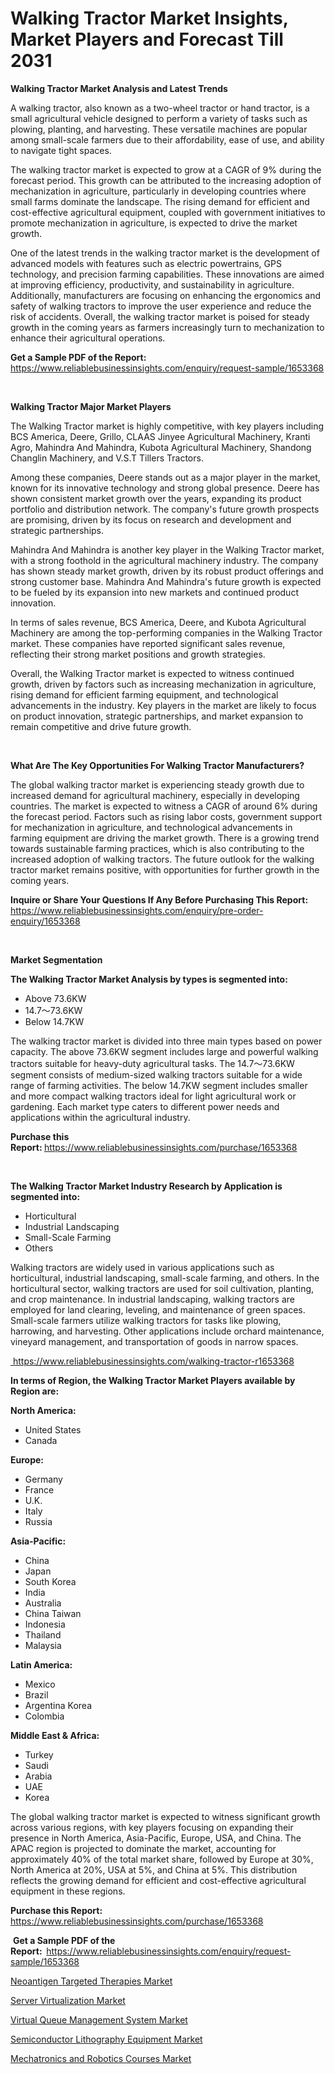 <p><h1>Walking Tractor Market Insights, Market Players and Forecast Till 2031</h1></p><p><strong>Walking Tractor Market Analysis and Latest Trends</strong></p>
<p><p>A walking tractor, also known as a two-wheel tractor or hand tractor, is a small agricultural vehicle designed to perform a variety of tasks such as plowing, planting, and harvesting. These versatile machines are popular among small-scale farmers due to their affordability, ease of use, and ability to navigate tight spaces.</p><p>The walking tractor market is expected to grow at a CAGR of 9% during the forecast period. This growth can be attributed to the increasing adoption of mechanization in agriculture, particularly in developing countries where small farms dominate the landscape. The rising demand for efficient and cost-effective agricultural equipment, coupled with government initiatives to promote mechanization in agriculture, is expected to drive the market growth.</p><p>One of the latest trends in the walking tractor market is the development of advanced models with features such as electric powertrains, GPS technology, and precision farming capabilities. These innovations are aimed at improving efficiency, productivity, and sustainability in agriculture. Additionally, manufacturers are focusing on enhancing the ergonomics and safety of walking tractors to improve the user experience and reduce the risk of accidents. Overall, the walking tractor market is poised for steady growth in the coming years as farmers increasingly turn to mechanization to enhance their agricultural operations.</p></p>
<p><strong>Get a Sample PDF of the Report:&nbsp;</strong> <a href="https://www.reliablebusinessinsights.com/enquiry/request-sample/1653368">https://www.reliablebusinessinsights.com/enquiry/request-sample/1653368</a></p>
<p>&nbsp;</p>
<p><strong>Walking Tractor Major Market Players</strong></p>
<p><p>The Walking Tractor market is highly competitive, with key players including BCS America, Deere, Grillo, CLAAS Jinyee Agricultural Machinery, Kranti Agro, Mahindra And Mahindra, Kubota Agricultural Machinery, Shandong Changlin Machinery, and V.S.T Tillers Tractors.</p><p>Among these companies, Deere stands out as a major player in the market, known for its innovative technology and strong global presence. Deere has shown consistent market growth over the years, expanding its product portfolio and distribution network. The company's future growth prospects are promising, driven by its focus on research and development and strategic partnerships.</p><p>Mahindra And Mahindra is another key player in the Walking Tractor market, with a strong foothold in the agricultural machinery industry. The company has shown steady market growth, driven by its robust product offerings and strong customer base. Mahindra And Mahindra's future growth is expected to be fueled by its expansion into new markets and continued product innovation.</p><p>In terms of sales revenue, BCS America, Deere, and Kubota Agricultural Machinery are among the top-performing companies in the Walking Tractor market. These companies have reported significant sales revenue, reflecting their strong market positions and growth strategies.</p><p>Overall, the Walking Tractor market is expected to witness continued growth, driven by factors such as increasing mechanization in agriculture, rising demand for efficient farming equipment, and technological advancements in the industry. Key players in the market are likely to focus on product innovation, strategic partnerships, and market expansion to remain competitive and drive future growth.</p></p>
<p>&nbsp;</p>
<p><strong>What Are The Key Opportunities For Walking Tractor Manufacturers?</strong></p>
<p><p>The global walking tractor market is experiencing steady growth due to increased demand for agricultural machinery, especially in developing countries. The market is expected to witness a CAGR of around 6% during the forecast period. Factors such as rising labor costs, government support for mechanization in agriculture, and technological advancements in farming equipment are driving the market growth. There is a growing trend towards sustainable farming practices, which is also contributing to the increased adoption of walking tractors. The future outlook for the walking tractor market remains positive, with opportunities for further growth in the coming years.</p></p>
<p><strong>Inquire or Share Your Questions If Any Before Purchasing This Report:</strong> <a href="https://www.reliablebusinessinsights.com/enquiry/pre-order-enquiry/1653368">https://www.reliablebusinessinsights.com/enquiry/pre-order-enquiry/1653368</a></p>
<p>&nbsp;</p>
<p><strong>Market Segmentation</strong></p>
<p><strong>The Walking Tractor Market Analysis by types is segmented into:</strong></p>
<p><ul><li>Above 73.6KW</li><li>14.7～73.6KW</li><li>Below 14.7KW</li></ul></p>
<p><p>The walking tractor market is divided into three main types based on power capacity. The above 73.6KW segment includes large and powerful walking tractors suitable for heavy-duty agricultural tasks. The 14.7～73.6KW segment consists of medium-sized walking tractors suitable for a wide range of farming activities. The below 14.7KW segment includes smaller and more compact walking tractors ideal for light agricultural work or gardening. Each market type caters to different power needs and applications within the agricultural industry.</p></p>
<p><strong>Purchase this Report:&nbsp;</strong><a href="https://www.reliablebusinessinsights.com/purchase/1653368">https://www.reliablebusinessinsights.com/purchase/1653368</a></p>
<p>&nbsp;</p>
<p><strong>The Walking Tractor Market Industry Research by Application is segmented into:</strong></p>
<p><ul><li>Horticultural</li><li>Industrial Landscaping</li><li>Small-Scale Farming</li><li>Others</li></ul></p>
<p><p>Walking tractors are widely used in various applications such as horticultural, industrial landscaping, small-scale farming, and others. In the horticultural sector, walking tractors are used for soil cultivation, planting, and crop maintenance. In industrial landscaping, walking tractors are employed for land clearing, leveling, and maintenance of green spaces. Small-scale farmers utilize walking tractors for tasks like plowing, harrowing, and harvesting. Other applications include orchard maintenance, vineyard management, and transportation of goods in narrow spaces.</p></p>
<p><a href="https://www.reliablebusinessinsights.com/walking-tractor-r1653368">&nbsp;https://www.reliablebusinessinsights.com/walking-tractor-r1653368</a></p>
<p><strong>In terms of Region, the Walking Tractor Market Players available by Region are:</strong></p>
<p>
    <p> <strong> North America: </strong>
        <ul>
            <li>United States</li>
            <li>Canada</li>
        </ul>
        </p> 
    <p> <strong> Europe: </strong>
        <ul>
            <li>Germany</li>
            <li>France</li>
            <li>U.K.</li>
            <li>Italy</li>
            <li>Russia</li>
        </ul>
        </p> 
    <p> <strong> Asia-Pacific: </strong>
        <ul>
            <li>China</li>
            <li>Japan</li>
            <li>South Korea</li>
            <li>India</li>
            <li>Australia</li>
            <li>China Taiwan</li>
            <li>Indonesia</li>
            <li>Thailand</li>
            <li>Malaysia</li>
        </ul>
        </p> 
    <p> <strong> Latin America: </strong>
        <ul>
            <li>Mexico</li>
            <li>Brazil</li>
            <li>Argentina Korea</li>
            <li>Colombia</li>
        </ul>
        </p> 
    <p> <strong> Middle East & Africa: </strong>
        <ul>
            <li>Turkey</li>
            <li>Saudi</li>
            <li>Arabia</li>
            <li>UAE</li>
            <li>Korea</li>
        </ul>
    </p>
    </p>
<p><p>The global walking tractor market is expected to witness significant growth across various regions, with key players focusing on expanding their presence in North America, Asia-Pacific, Europe, USA, and China. The APAC region is projected to dominate the market, accounting for approximately 40% of the total market share, followed by Europe at 30%, North America at 20%, USA at 5%, and China at 5%. This distribution reflects the growing demand for efficient and cost-effective agricultural equipment in these regions.</p></p>
<p><strong>Purchase this Report: </strong><a href="https://www.reliablebusinessinsights.com/purchase/1653368">https://www.reliablebusinessinsights.com/purchase/1653368</a></p>
<p>&nbsp;<strong>Get a Sample PDF of the Report:&nbsp;&nbsp;</strong><a href="https://www.reliablebusinessinsights.com/enquiry/request-sample/1653368">https://www.reliablebusinessinsights.com/enquiry/request-sample/1653368</a></p>
<p><strong></strong></p>
<p><p><a href="https://github.com/hlspriggs/Market-Research-Report-List-1/blob/main/neoantigen-targeted-therapies-market.md">Neoantigen Targeted Therapies Market</a></p><p><a href="https://github.com/dylanObrien626/Market-Research-Report-List-1/blob/main/server-virtualization-market.md">Server Virtualization Market</a></p><p><a href="https://github.com/VincentButlerjXXf/Market-Research-Report-List-1/blob/main/virtual-queue-management-system-market.md">Virtual Queue Management System Market</a></p><p><a href="https://github.com/ksleyeze/Market-Research-Report-List-1/blob/main/semiconductor-lithography-equipment-market.md">Semiconductor Lithography Equipment Market</a></p><p><a href="https://github.com/BurtonGALEN/Market-Research-Report-List-1/blob/main/mechatronics-and-robotics-courses-market.md">Mechatronics and Robotics Courses Market</a></p></p>